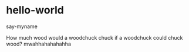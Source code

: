 # hello-world
say-myname

How much wood would a woodchuck chuck if a woodchuck could chuck wood?
mwahhahahahahha
